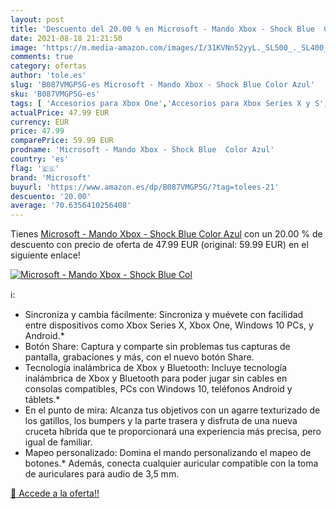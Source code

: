 ```yaml
---
layout: post
title: 'Descuento del 20.00 % en Microsoft - Mando Xbox - Shock Blue  Col'
date: 2021-08-18 21:21:50
image: 'https://m.media-amazon.com/images/I/31KVNn52yyL._SL500_._SL400_.jpg'
comments: true
category: ofertas
author: 'tole.es'
slug: 'B087VMGP5G-es Microsoft - Mando Xbox - Shock Blue Color Azul'
sku: 'B087VMGP5G-es'
tags: [ 'Accesorios para Xbox One','Accesorios para Xbox Series X y S','Hardware y juegos para Xbox One','Hardware y juegos para Xbox Series X y S','Mandos para Xbox One','Mandos y controles para Xbox One','Videojuegos','microsoft','xbox', ]
actualPrice: 47.99 EUR
currency: EUR
price: 47.99
comparePrice: 59.99 EUR
prodname: 'Microsoft - Mando Xbox - Shock Blue  Color Azul'
country: 'es'
flag: '🇪🇸'
brand: 'Microsoft'
buyurl: 'https://www.amazon.es/dp/B087VMGP5G/?tag=tolees-21'
descuento: '20.00'
average: '70.6356410256408'
---
```


Tienes [Microsoft - Mando Xbox - Shock Blue  Color Azul](https://www.amazon.es/dp/B087VMGP5G/?tag=tolees-21) con un 20.00 % de descuento con precio de oferta de 47.99 EUR (original: 59.99 EUR) en el siguiente enlace!

[![Microsoft - Mando Xbox - Shock Blue  Col](https://m.media-amazon.com/images/I/31KVNn52yyL._SL500_._SL400_.jpg)](https://www.amazon.es/dp/B087VMGP5G/?tag=tolees-21)

ℹ️:

- Sincroniza y cambia fácilmente: Sincroniza y muévete con facilidad entre dispositivos como Xbox Series X, Xbox One, Windows 10 PCs, y Android.*
- Botón Share: Captura y comparte sin problemas tus capturas de pantalla, grabaciones y más, con el nuevo botón Share.
- Tecnología inalámbrica de Xbox y Bluetooth: Incluye tecnología inalámbrica de Xbox y Bluetooth para poder jugar sin cables en consolas compatibles, PCs con Windows 10, teléfonos Android y táblets.*
- En el punto de mira: Alcanza tus objetivos con un agarre texturizado de los gatillos, los bumpers y la parte trasera y disfruta de una nueva cruceta híbrida que te proporcionará una experiencia más precisa, pero igual de familiar.
- Mapeo personalizado: Domina el mando personalizando el mapeo de botones.* Además, conecta cualquier auricular compatible con la toma de auriculares para audio de 3,5 mm.

[🛒 Accede a la oferta!!](https://www.amazon.es/dp/B087VMGP5G/?tag=tolees-21)
